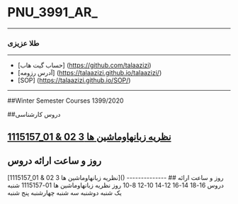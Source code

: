 # PNU_3991_AR_
----------
### طلا عزیزی

---
- [حساب گیت هاب] (https://github.com/talaazizi)
- [آدرس رزومه] (https://talaazizi.github.io/talaazizi/)
- [SOP] (https://talaazizi.github.io/SOP/)


-------------------
##Winter Semester Courses 1399/2020

##دروس کارشناسی

[1115157_01 & 02 نظريه زبانهاوماشين ها 3](https://github.com/AliRazavi-edu/PNU_3991/tree/master/_BSc/Theory-of-Languages-and-Machines)
-----------------
## روز و ساعت ارائه دروس

<table style="width:100%">
[1115157_01 & 02 نظريه زبانهاوماشين ها 3]() 
 -------------- ## روز و ساعت ارائه دروس 
16-18	14-16	12-14	10-12	8-10	روز
		نظريه زبانهاوماشين ها 01-1115157
		شنبه
					یک شنبه
					دوشنبه
					سه شنبه
					چهارشنبه
پنج شنبه
